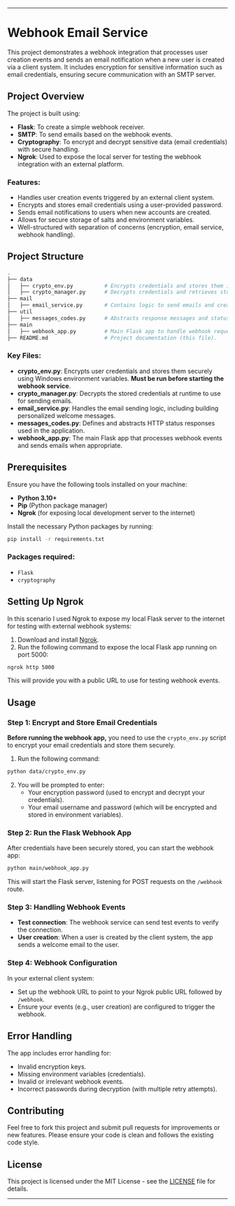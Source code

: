 ---

# Webhook Email Service

This project demonstrates a webhook integration that processes user creation events and sends an email notification when a new user is created via a client system. It includes encryption for sensitive information such as email credentials, ensuring secure communication with an SMTP server.

## Project Overview

The project is built using:
- **Flask**: To create a simple webhook receiver.
- **SMTP**: To send emails based on the webhook events.
- **Cryptography**: To encrypt and decrypt sensitive data (email credentials) with secure handling.
- **Ngrok**: Used to expose the local server for testing the webhook integration with an external platform.

### Features:
- Handles user creation events triggered by an external client system.
- Encrypts and stores email credentials using a user-provided password.
- Sends email notifications to users when new accounts are created.
- Allows for secure storage of salts and environment variables.
- Well-structured with separation of concerns (encryption, email service, webhook handling).

## Project Structure

```bash
.
├── data
│   ├── crypto_env.py          # Encrypts credentials and stores them in environment variables.
│   ├── crypto_manager.py      # Decrypts credentials and retrieves stored data.
├── mail
│   ├── email_service.py       # Contains logic to send emails and create email messages.
├── util
│   ├── messages_codes.py      # Abstracts response messages and status codes.
├── main
│   ├── webhook_app.py         # Main Flask app to handle webhook requests.
├── README.md                  # Project documentation (this file).
```

### Key Files:

- **crypto_env.py**: Encrypts user credentials and stores them securely using Windows environment variables. **Must be run before starting the webhook service**.
- **crypto_manager.py**: Decrypts the stored credentials at runtime to use for sending emails.
- **email_service.py**: Handles the email sending logic, including building personalized welcome messages.
- **messages_codes.py**: Defines and abstracts HTTP status responses used in the application.
- **webhook_app.py**: The main Flask app that processes webhook events and sends emails when appropriate.

## Prerequisites

Ensure you have the following tools installed on your machine:

- **Python 3.10+**
- **Pip** (Python package manager)
- **Ngrok** (for exposing local development server to the internet)

Install the necessary Python packages by running:

```bash
pip install -r requirements.txt
```

### Packages required:
- `Flask`
- `cryptography`


## Setting Up Ngrok

In this scenario I used Ngrok to expose my local Flask server to the internet for testing with external webhook systems:

1. Download and install [Ngrok](https://ngrok.com/).
2. Run the following command to expose the local Flask app running on port 5000:

```bash
ngrok http 5000
```

This will provide you with a public URL to use for testing webhook events.

## Usage

### Step 1: Encrypt and Store Email Credentials

**Before running the webhook app,** you need to use the `crypto_env.py` script to encrypt your email credentials and store them securely.

1. Run the following command:

```bash
python data/crypto_env.py
```

2. You will be prompted to enter:
   - Your encryption password (used to encrypt and decrypt your credentials).
   - Your email username and password (which will be encrypted and stored in environment variables).

### Step 2: Run the Flask Webhook App

After credentials have been securely stored, you can start the webhook app:

```bash
python main/webhook_app.py
```

This will start the Flask server, listening for POST requests on the `/webhook` route.

### Step 3: Handling Webhook Events

- **Test connection**: The webhook service can send test events to verify the connection.
- **User creation**: When a user is created by the client system, the app sends a welcome email to the user.

### Step 4: Webhook Configuration

In your external client system:
- Set up the webhook URL to point to your Ngrok public URL followed by `/webhook`.
- Ensure your events (e.g., user creation) are configured to trigger the webhook.

## Error Handling

The app includes error handling for:
- Invalid encryption keys.
- Missing environment variables (credentials).
- Invalid or irrelevant webhook events.
- Incorrect passwords during decryption (with multiple retry attempts).

## Contributing

Feel free to fork this project and submit pull requests for improvements or new features. Please ensure your code is clean and follows the existing code style.

## License

This project is licensed under the MIT License - see the [LICENSE](LICENSE) file for details.

---